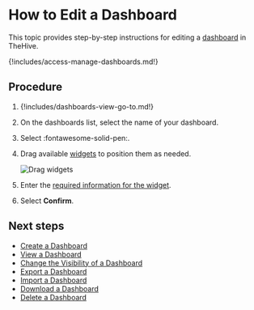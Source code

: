 # How to Edit a Dashboard

This topic provides step-by-step instructions for editing a [dashboard](about-dashboards.md) in TheHive.

{!includes/access-manage-dashboards.md!}

## Procedure

1. {!includes/dashboards-view-go-to.md!}

2. On the dashboards list, select the name of your dashboard.

3. Select :fontawesome-solid-pen:.

4. Drag available [widgets](widgets-dashboards.md) to position them as needed.

    ![Drag widgets](/thehive/images/user-guides/analyst-corner/dashboard/drag-widgets.gif)

5. Enter the [required information for the widget](widgets-dashboards.md).

6. Select **Confirm**.

## Next steps

* [Create a Dashboard](create-a-dashboard.md)
* [View a Dashboard](view-a-dashboard.md)
* [Change the Visibility of a Dashboard](change-visibility-of-a-dashboard.md)
* [Export a Dashboard](export-a-dashboard.md)
* [Import a Dashboard](import-a-dashboard.md)
* [Download a Dashboard](download-a-dashboard.md)
* [Delete a Dashboard](delete-a-dashboard.md)